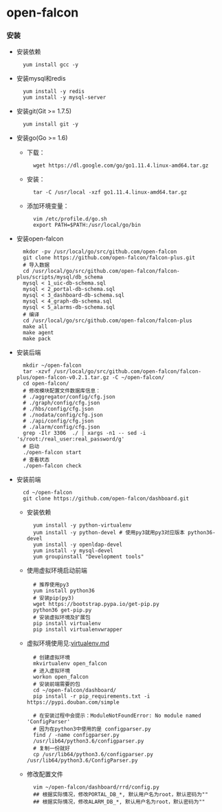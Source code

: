 # open-falcon

### 安装
- 安装依赖

		yum install gcc -y
- 安装mysql和redis

		yum install -y redis
		yum install -y mysql-server
- 安装git(Git >= 1.7.5)

		yum install git -y


- 安装go(Go >= 1.6)
	- 下载：
	
			wget https://dl.google.com/go/go1.11.4.linux-amd64.tar.gz
	- 安装：
	
			tar -C /usr/local -xzf go1.11.4.linux-amd64.tar.gz
	- 添加环境变量：
	
			vim /etc/profile.d/go.sh
			export PATH=$PATH:/usr/local/go/bin

- 安装open-falcon
	
		mkdor -pv /usr/local/go/src/github.com/open-falcon
		git clone https://github.com/open-falcon/falcon-plus.git
		# 导入数据
		cd /usr/local/go/src/github.com/open-falcon/falcon-plus/scripts/mysql/db_schema
		mysql < 1_uic-db-schema.sql
		mysql < 2_portal-db-schema.sql 
		mysql < 3_dashboard-db-schema.sql 
		mysql < 4_graph-db-schema.sql 
		mysql < 5_alarms-db-schema.sql
		# 编译
		cd /usr/local/go/src/github.com/open-falcon/falcon-plus
		make all
		make agent
		make pack
		

- 安装后端

		mkdir ~/open-falcon
		tar -xzvf /usr/local/go/src/github.com/open-falcon/falcon-plus/open-falcon-v0.2.1.tar.gz -C ~/open-falcon/
		cd open-falcon/
		# 修改模块配置文件数据库信息：
		# ./aggregator/config/cfg.json
		# ./graph/config/cfg.json
		# ./hbs/config/cfg.json
		# ./nodata/config/cfg.json
		# ./api/config/cfg.json
		# ./alarm/config/cfg.json
		grep -Ilr 3306  ./ | xargs -n1 -- sed -i 's/root:/real_user:real_password/g'
		# 启动
		./open-falcon start
		# 查看状态
		./open-falcon check
		

- 安装前端

		cd ~/open-falcon
		git clone https://github.com/open-falcon/dashboard.git
	- 安装依赖

			yum install -y python-virtualenv
			yum install -y python-devel # 使用py3就用py3对应版本 python36-devel 
			yum install -y openldap-devel
			yum install -y mysql-devel
			yum groupinstall "Development tools"
	- 使用虚拟环境启动前端

			# 推荐使用py3
			yum install python36
			# 安装pip(py3)
			wget https://bootstrap.pypa.io/get-pip.py
			python36 get-pip.py 
			# 安装虚拟环境及扩展包
			pip install virtualenv
			pip install virtualenvwrapper
	- 虚拟环境使用见:[virtualenv.md](./virtualenv.md "虚拟环境使用")

			# 创建虚拟环境
			mkvirtualenv open_falcon
			# 进入虚拟环境
			workon open_falcon
			# 安装前端需要的包
			cd ~/open-falcon/dashboard/
			pip install -r pip_requirements.txt -i https://pypi.douban.com/simple

			# 在安装过程中会提示：ModuleNotFoundError: No module named 'ConfigParser'
			# 因为在python3中使用的是 configparser.py
			find / -name configparser.py
			/usr/lib64/python3.6/configparser.py
			# 复制一份就好
			cp /usr/lib64/python3.6/configparser.py /usr/lib64/python3.6/ConfigParser.py

	- 修改配置文件
		
			vim ~/open-falcon/dashboard/rrd/config.py
			## 根据实际情况，修改PORTAL_DB_*, 默认用户名为root，默认密码为""
			## 根据实际情况，修改ALARM_DB_*, 默认用户名为root，默认密码为""

